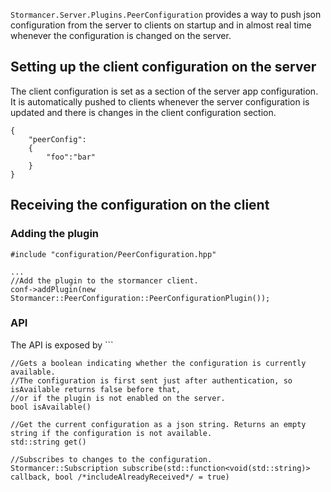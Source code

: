 `Stormancer.Server.Plugins.PeerConfiguration` provides a way to push json configuration from the server to clients on startup and in almost real time whenever the configuration is changed on the server.

## Setting up the client configuration on the server

The client configuration is set as a section of the server app configuration. It is automatically pushed to clients whenever the server configuration is updated and there is changes in the client configuration section.

    {
        "peerConfig":
        {
            "foo":"bar"
        }
    }

## Receiving the configuration on the client

### Adding the plugin

    #include "configuration/PeerConfiguration.hpp"

    ...
    //Add the plugin to the stormancer client.
    conf->addPlugin(new Stormancer::PeerConfiguration::PeerConfigurationPlugin());

### API

The API is exposed by ```

    //Gets a boolean indicating whether the configuration is currently available.
    //The configuration is first sent just after authentication, so isAvailable returns false before that,
    //or if the plugin is not enabled on the server.
    bool isAvailable()

    //Get the current configuration as a json string. Returns an empty string if the configuration is not available.
    std::string get()

    //Subscribes to changes to the configuration.
    Stormancer::Subscription subscribe(std::function<void(std::string)> callback, bool /*includeAlreadyReceived*/ = true)

